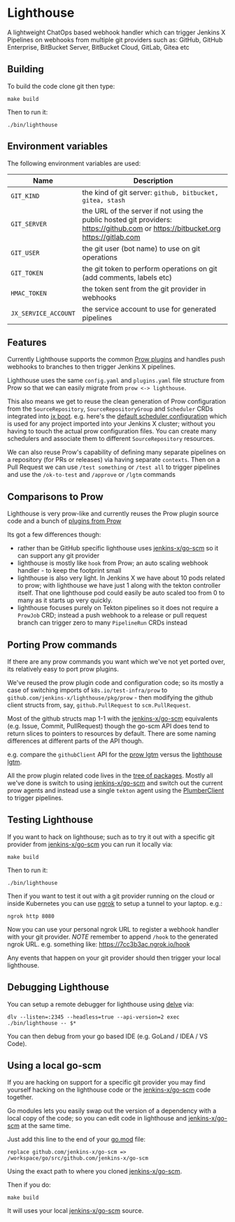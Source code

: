 # Lighthouse

A lightweight ChatOps based webhook handler which can trigger Jenkins X Pipelines on webhooks from multiple git providers such as: GitHub, GitHub Enterprise, BitBucket Server, BitBucket Cloud, GitLab, Gitea etc

## Building

To build the code clone git then type:

    make build
    
Then to run it:

    ./bin/lighthouse

## Environment variables

The following environment variables are used:

| Name  |  Description |
| ------------- | ------------- |
| `GIT_KIND` | the kind of git server: `github, bitbucket, gitea, stash` |
| `GIT_SERVER` | the URL of the server if not using the public hosted git providers: https://github.com or https://bitbucket.org https://gitlab.com |
| `GIT_USER` | the git user (bot name) to use on git operations |
| `GIT_TOKEN` | the git token to perform operations on git (add comments, labels etc) |
| `HMAC_TOKEN` | the token sent from the git provider in webhooks |
| `JX_SERVICE_ACCOUNT` | the service account to use for generated pipelines |


## Features 

Currently Lighthouse supports the common [Prow plugins](https://github.com/jenkins-x/lighthouse/tree/master/pkg/plugins) and handles push webhooks to branches to then trigger Jenkins X pipelines. 
    
Lighthouse uses the same `config.yaml` and `plugins.yaml` file structure from Prow so that we can easily migrate from `prow <-> lighthouse`. 

This also means we get to reuse the clean generation of Prow configuration from the `SourceRepository`, `SourceRepositoryGroup` and `Scheduler` CRDs integrated into [jx boot](https://jenkins-x.io/getting-started/boot/). e.g. here's the [default scheduler configuration](https://github.com/jenkins-x/jenkins-x-boot-config/blob/master/env/templates/default-scheduler.yaml) which is used for any project imported into your Jenkins X cluster; without you having to touch the actual prow configuration files. You can create many schedulers and associate them to different `SourceRepository` resources.   

We can also reuse Prow's capability of defining many separate pipelines on a repository (for PRs or releases) via having separate `contexts`. Then on a Pull Request we can use `/test something` or `/test all` to trigger pipelines and use the `/ok-to-test` and `/approve` or `/lgtm` commands 


## Comparisons to Prow

Lighthouse is very prow-like and currently reuses the Prow plugin source code and a bunch of [plugins from Prow](https://github.com/jenkins-x/lighthouse/tree/master/pkg/plugins)

Its got a few differences though:

* rather than be GitHub specific lighthouse uses [jenkins-x/go-scm](https://github.com/jenkins-x/go-scm) so it can support any git provider 
* lighthouse is mostly like `hook` from Prow; an auto scaling webhook handler - to keep the footprint small
* lighthouse is also very light. In Jenkins X we have about 10 pods related to prow; with lighthouse we have just 1 along with the tekton controller itself. That one lighthouse pod could easily be auto scaled too from 0 to many as it starts up very quickly.
* lighthouse focuses purely on Tekton pipelines so it does not require a `ProwJob` CRD; instead a push webhook to a release or pull request branch can trigger zero to many `PipelineRun` CRDs instead


## Porting Prow commands

If there are any prow commands you want which we've not yet ported over, its relatively easy to port prow plugins. 

We've reused the prow plugin code and configuration code; so its mostly a case of switching imports of `k8s.io/test-infra/prow` to `github.com/jenkins-x/lighthouse/pkg/prow` - then modifying the github client structs from, say, `github.PullRequest` to `scm.PullRequest`.

Most of the github structs map 1-1 with the [jenkins-x/go-scm](https://github.com/jenkins-x/go-scm) equivalents (e.g. Issue, Commit, PullRequest) though the go-scm API does tend to return slices to pointers to resources by default. There are some naming differences at different parts of the API though.

e.g. compare the `githubClient` API for the [prow lgtm](https://github.com/kubernetes/test-infra/blob/344024d30165cda6f4691cc178f25b16f1a1f5af/prow/plugins/lgtm/lgtm.go#L134-L150) versus the [lighthouse lgtm](https://github.com/jenkins-x/lighthouse/blob/master/pkg/prow/plugins/lgtm/lgtm.go#L135-L150).

All the prow plugin related code lives in the [tree of packages](https://github.com/jenkins-x/lighthouse/tree/master/pkg). Mostly all we've done is switch to using [jenkins-x/go-scm](https://github.com/jenkins-x/go-scm) and switch out the current prow agents and instead use a single `tekton` agent using the [PlumberClient](https://github.com/jenkins-x/lighthouse/blob/master/pkg/plumber/interface.go#L3-L6) to trigger pipelines.

## Testing Lighthouse

If you want to hack on lighthouse; such as to try it out with a specific git provider from [jenkins-x/go-scm](https://github.com/jenkins-x/go-scm) you can run it locally via:

    make build
    
Then to run it:

    ./bin/lighthouse
    
Then if you want to test it out with a git provider running on the cloud or inside Kubernetes you can use [ngrok](https://ngrok.com/) to setup a tunnel to your laptop. e.g.:

    ngrok http 8080
    
Now you can use your personal ngrok URL to register a webhook handler with your git provider. *NOTE* remember to append `/hook` to the generated ngrok URL. e.g. something like: https://7cc3b3ac.ngrok.io/hook

Any events that happen on your git provider should then trigger your local lighthouse.

## Debugging Lighthouse

You can setup a remote debugger for lighthouse using [delve](https://github.com/go-delve/delve/blob/master/Documentation/installation/README.md) via:

``` 
dlv --listen=:2345 --headless=true --api-version=2 exec ./bin/lighthouse -- $*        
```

You can then debug from your go based IDE (e.g. GoLand / IDEA / VS Code).

## Using a local go-scm

If you are hacking on support for a specific git provider you may find yourself hacking on the lighthouse code or the [jenkins-x/go-scm](https://github.com/jenkins-x/go-scm) code together.

Go modules lets you easily swap out the version of a dependency with a local copy of the code; so you can edit code in lighthouse and [jenkins-x/go-scm](https://github.com/jenkins-x/go-scm) at the same time.

Just add this line to the end of your [go.mod](https://github.com/jenkins-x/lighthouse/blob/master/go.mod) file:

```
replace github.com/jenkins-x/go-scm => /workspace/go/src/github.com/jenkins-x/go-scm
```  

Using the exact path to where you cloned [jenkins-x/go-scm](https://github.com/jenkins-x/go-scm).

Then if you do:

    make build

It will uses your local [jenkins-x/go-scm](https://github.com/jenkins-x/go-scm) source.                                                                                              
